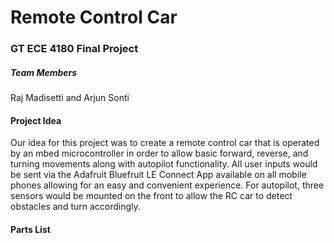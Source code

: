 # Remote Control Car
### GT ECE 4180 Final Project

##### Team Members
Raj Madisetti and Arjun Sonti

#### Project Idea
Our idea for this project was to create a remote control car that is operated by an mbed microcontroller in order to allow basic forward, reverse, and turning movements along with autopilot functionality. All user inputs would be sent via the Adafruit Bluefruit LE Connect App available on all mobile phones allowing for an easy and convenient experience. For autopilot, three sensors would be mounted on the front to allow the RC car to detect obstacles and turn accordingly. 

#### Parts List
